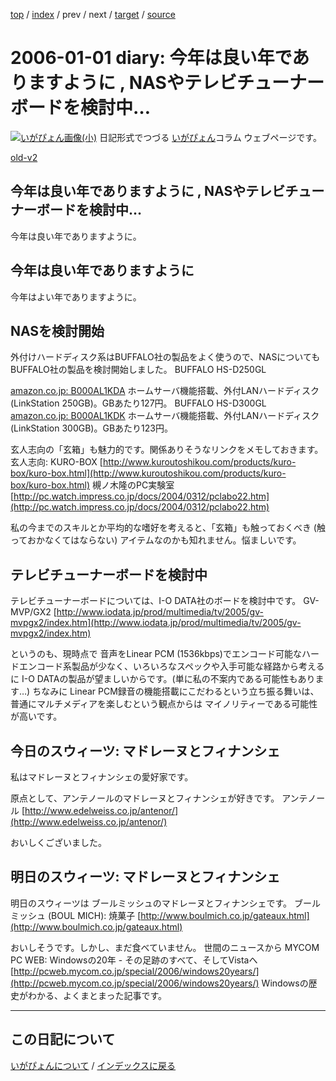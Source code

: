 [top](https://igapyon.github.io/diary/) 
 / [index](https://igapyon.github.io/diary/2006/index.html) 
 / prev 
 / next 
 / [target](https://igapyon.github.io/diary/2006/ig060101.html) 
 / [source](https://github.com/igapyon/diary/blob/gh-pages/2006/ig060101.html.src.md) 

2006-01-01 diary: 今年は良い年でありますように , NASやテレビチューナーボードを検討中…
=====================================================================================================
[![いがぴょん画像(小)](https://igapyon.github.io/diary/images/iga200306s.jpg "いがぴょん")](https://igapyon.github.io/diary/memo/memoigapyon.html) 日記形式でつづる [いがぴょん](https://igapyon.github.io/diary/memo/memoigapyon.html)コラム ウェブページです。

[old-v2](ig060101-orig.html)

## 今年は良い年でありますように , NASやテレビチューナーボードを検討中…

今年は良い年でありますように。






## 今年は良い年でありますように


今年はよい年でありますように。

## NASを検討開始


外付けハードディスク系はBUFFALO社の製品をよく使うので、NASについても BUFFALO社の製品を検討開始しました。
BUFFALO HS-D250GL
  


[amazon.co.jp: B000AL1KDA](http://www.amazon.co.jp/exec/obidos/ASIN/B000AL1KDA/igapyondiary-22)
  ホームサーバ機能搭載、外付LANハードディスク (LinkStation 250GB)。GBあたり127円。
  BUFFALO HS-D300GL
  [amazon.co.jp: B000AL1KDK](http://www.amazon.co.jp/exec/obidos/ASIN/B000AL1KDK/igapyondiary-22)
  ホームサーバ機能搭載、外付LANハードディスク (LinkStation 300GB)。GBあたり123円。


玄人志向の「玄箱」も魅力的です。関係ありそうなリンクをメモしておきます。
玄人志向: KURO-BOX
  [http://www.kuroutoshikou.com/products/kuro-box/kuro-box.html](http://www.kuroutoshikou.com/products/kuro-box/kuro-box.html)
  槻ノ木隆のPC実験室
  [http://pc.watch.impress.co.jp/docs/2004/0312/pclabo22.htm](http://pc.watch.impress.co.jp/docs/2004/0312/pclabo22.htm)


私の今までのスキルとか平均的な嗜好を考えると、「玄箱」も触っておくべき (触っておかなくてはならない) アイテムなのかも知れません。悩ましいです。

## テレビチューナーボードを検討中


テレビチューナーボードについては、I-O DATA社のボードを検討中です。
GV-MVP/GX2
  [http://www.iodata.jp/prod/multimedia/tv/2005/gv-mvpgx2/index.htm](http://www.iodata.jp/prod/multimedia/tv/2005/gv-mvpgx2/index.htm)


というのも、現時点で 音声をLinear PCM (1536kbps)でエンコード可能なハードエンコード系製品が少なく、いろいろなスペックや入手可能な経路から考えるに
I-O DATAの製品が望ましいからです。(単に私の不案内である可能性もあります…) ちなみに Linear PCM録音の機能搭載にこだわるという立ち振る舞いは、普通にマルチメディアを楽しむという観点からは
マイノリティーである可能性が高いです。

## 今日のスウィーツ: マドレーヌとフィナンシェ


私はマドレーヌとフィナンシェの愛好家です。

原点として、アンテノールのマドレーヌとフィナンシェが好きです。
アンテノール
  [http://www.edelweiss.co.jp/antenor/](http://www.edelweiss.co.jp/antenor/)


おいしくございました。

## 明日のスウィーツ: マドレーヌとフィナンシェ


明日のスウィーツは ブールミッシュのマドレーヌとフィナンシェです。
ブールミッシュ (BOUL MICH): 焼菓子
  [http://www.boulmich.co.jp/gateaux.html](http://www.boulmich.co.jp/gateaux.html)


おいしそうです。しかし、まだ食べていません。
世間のニュースから
MYCOM PC WEB: Windowsの20年 - その足跡のすべて、そしてVistaへ
  [http://pcweb.mycom.co.jp/special/2006/windows20years/](http://pcweb.mycom.co.jp/special/2006/windows20years/)
  Windowsの歴史がわかる、よくまとまった記事です。


----------------------------------------------------------------------------------------------------

## この日記について
[いがぴょんについて](https://igapyon.github.io/diary/memo/memoigapyon.html) / [インデックスに戻る](https://igapyon.github.io/diary/idxall.html)
